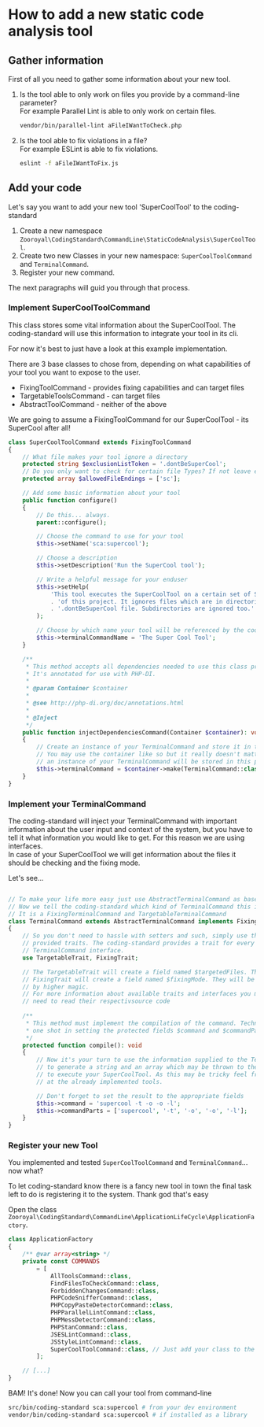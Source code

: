 # How to add a new static code analysis tool

## Gather information

First of all you need to gather some information about your new tool.

1. Is the tool able to only work on files you provide by a command-line 
   parameter? \
   For example Parallel Lint is able to only work on certain files.
   ```bash
   vendor/bin/parallel-lint aFileIWantToCheck.php
   ```
2. Is the tool able to fix violations in a file? \
   For example ESLint is able to fix violations.
   ```bash
   eslint -f aFileIWantToFix.js
   ```

## Add your code

Let's say you want to add your new tool 'SuperCoolTool' to the coding-standard

1. Create a new namespace 
   `Zooroyal\CodingStandard\CommandLine\StaticCodeAnalysis\SuperCoolTool`.
2. Create two new Classes in your new namespace: `SuperCoolToolCommand` and `TerminalCommand`.
3. Register your new command.

The next paragraphs will guid you through that process.

### Implement SuperCoolToolCommand

This class stores some vital information about the SuperCoolTool. The 
coding-standard will use this information to integrate your tool in its cli.

For now it's best to just have a look at this example implementation.

There are 3 base classes to chose from, depending on what capabilities of
your tool you want to expose to the user.

* FixingToolCommand  - provides fixing capabilities and can target files
* TargetableToolsCommand - can target files
* AbstractToolCommand - neither of the above

We are going to assume a FixingToolCommand for our SuperCoolTool - its SuperCool after all!

```php
class SuperCoolToolCommand extends FixingToolCommand 
{
    // What file makes your tool ignore a directory
    protected string $exclusionListToken = '.dontBeSuperCool'; 
    // Do you only want to check for certain file Types? If not leave empty
    protected array $allowedFileEndings = ['sc'];

    // Add some basic information about your tool
    public function configure()
    {
        // Do this... always.
        parent::configure();

        // Choose the command to use for your tool
        $this->setName('sca:supercool');

        // Choose a description
        $this->setDescription('Run the SuperCool tool');

        // Write a helpful message for your enduser
        $this->setHelp(
            'This tool executes the SuperCoolTool on a certain set of SC files '
            . 'of this project. It ignores files which are in directories with a '
            . '.dontBeSuperCool file. Subdirectories are ignored too.'
        );

        // Choose by which name your tool will be referenced by the coding-standard
        $this->terminalCommandName = 'The Super Cool Tool';
    }

    /**
     * This method accepts all dependencies needed to use this class properly.
     * It's annotated for use with PHP-DI.
     *
     * @param Container $container
     *
     * @see http://php-di.org/doc/annotations.html
     *
     * @Inject
     */
    public function injectDependenciesCommand(Container $container): void
    {
        // Create an instance of your TerminalCommand and store it in this property. 
        // You may use the container like so but it really doesn't matter as long as
        // an instance of your TerminalCommand will be stored in this property
        $this->terminalCommand = $container->make(TerminalCommand::class);
    }
}

```

### Implement your TerminalCommand

The coding-standard will inject your TerminalCommand with important 
information about the user input and context of the system, but you have to tell it what information you would like to get. For this reason we are using interfaces. \
In case of your SuperCoolTool we will get information about the files it 
should be checking and the fixing mode.

Let's see...
```php

// To make your life more easy just use AbstractTerminalCommand as base for your new class.
// Now we tell the coding-standard which kind of TerminalCommand this is.
// It is a FixingTerminalCommand and TargetableTerminalCommand
class TerminalCommand extends AbstractTerminalCommand implements FixingTerminalCommand, TargetableTerminalCommand
{
    // So you don't need to hassle with setters and such, simply use the 
    // provided traits. The coding-standard provides a trait for every
    // TerminalCommand interface. 
    use TargetableTrait, FixingTrait;

    // The TargetableTrait will create a field named $targetedFiles. The 
    // FixingTrait will create a field named $fixingMode. They will be set 
    // by higher magic.
    // For more information about available traits and interfaces you may 
    // need to read their respectivsource code
    
    /**
     * This method must implement the compilation of the command. Technically it has 
     * one shot in setting the protected fields $command and $commandParts.
     */
    protected function compile(): void
    {
        // Now it's your turn to use the information supplied to the TerminalCommand
        // to generate a string and an array which may be thrown to the command line
        // to execute your SuperCoolTool. As this may be tricky feel free to have a look
        // at the already implemented tools.

        // Don't forget to set the result to the appropriate fields
        $this->command = 'supercool -t -o -o -l';
        $this->commandParts = ['supercool', '-t', '-o', '-o', '-l'];
    }
}
```

### Register your new Tool

You implemented and tested `SuperCoolToolCommand` and `TerminalCommand`... now what?

To let coding-standard know there is a fancy new tool in town the final task left to do is registering it to the system. Thank god that's easy

Open the class `Zooroyal\CodingStandard\CommandLine\ApplicationLifeCycle\ApplicationFactory`.

```php
class ApplicationFactory
{
    /** @var array<string> */
    private const COMMANDS
        = [
            AllToolsCommand::class,
            FindFilesToCheckCommand::class,
            ForbiddenChangesCommand::class,
            PHPCodeSnifferCommand::class,
            PHPCopyPasteDetectorCommand::class,
            PHPParallelLintCommand::class,
            PHPMessDetectorCommand::class,
            PHPStanCommand::class,
            JSESLintCommand::class,
            JSStyleLintCommand::class,
            SuperCoolToolCommand::class, // Just add your class to the list
        ];

    // [...]
}
```

BAM! It's done! Now you can call your tool from command-line
```bash 
src/bin/coding-standard sca:supercool # from your dev environment
vendor/bin/coding-standard sca:supercool # if installed as a library
```
